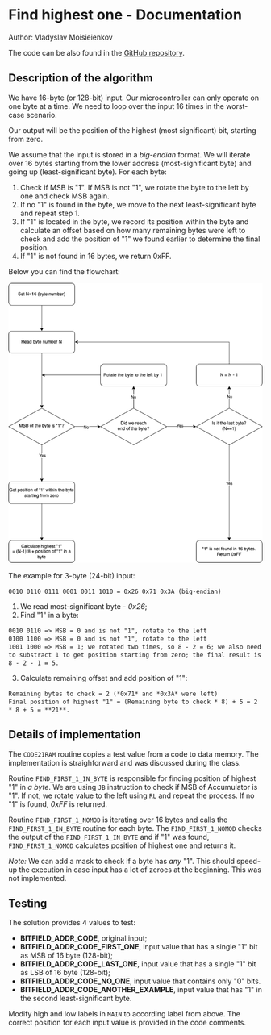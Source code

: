 # Find highest one - Documentation

Author: Vladyslav Moisieienkov

The code can be also found in the [GitHub repository](https://github.com/VMois/micronto/tree/main/8051/find_highest_one).

## Description of the algorithm

We have 16-byte (or 128-bit) input. Our microcontroller can only operate on one byte at a time.
We need to loop over the input 16 times in the worst-case scenario.

Our output will be the position of the highest (most significant) bit, starting from zero.

We assume that the input is stored in a *big-endian* format. We will iterate over 16 bytes starting from the lower address (most-significant byte) and going up (least-significant byte). For each byte:

1. Check if MSB is "1". If MSB is not "1", we rotate the byte to the left by one and check MSB again.
2. If no "1" is found in the byte, we move to the next least-significant byte and repeat step 1.
3. If "1" is located in the byte, we record its position within the byte and calculate an offset based on how many remaining bytes were left to check and add the position of "1" we found earlier to determine the final position. 
4. If "1" is not found in 16 bytes, we return 0xFF.

Below you can find the flowchart:

![Flowchart of the algorithm](flowchart.png)

The example for 3-byte (24-bit) input:

```
0010 0110 0111 0001 0011 1010 = 0x26 0x71 0x3A (big-endian)
```

1. We read most-significant byte - *0x26*;
2. Find "1" in a byte:

```
0010 0110 => MSB = 0 and is not "1", rotate to the left
0100 1100 => MSB = 0 and is not "1", rotate to the left
1001 1000 => MSB = 1; we rotated two times, so 8 - 2 = 6; we also need to substract 1 to get position starting from zero; the final result is 8 - 2 - 1 = 5.
```
3. Calculate remaining offset and add position of "1":

```
Remaining bytes to check = 2 (*0x71* and *0x3A* were left)
Final position of highest "1" = (Remaining byte to check * 8) + 5 = 2 * 8 + 5 = **21**.
```

## Details of implementation

The `CODE2IRAM` routine copies a test value from a code to data memory. The implementation is straighforward and was discussed during the class.

Routine `FIND_FIRST_1_IN_BYTE` is responsible for finding position of highest "1" in *a byte*. We are using `JB` instruction to check if MSB of Accumulator is "1". If not, we rotate value to the left using `RL` and repeat the process. If no "1" is found, *0xFF* is returned.

Routine `FIND_FIRST_1_NOMOD` is iterating over 16 bytes and calls the `FIND_FIRST_1_IN_BYTE` routine for each byte. The `FIND_FIRST_1_NOMOD` checks the output of the `FIND_FIRST_1_IN_BYTE` and if "1" was found, `FIND_FIRST_1_NOMOD` calculates position of highest one and returns it.

*Note:* We can add a mask to check if a byte has *any* "1". This should speed-up the execution in case input has a lot of zeroes at the beginning. This was not implemented.

## Testing

The solution provides 4 values to test:

- **BITFIELD_ADDR_CODE**, original input;
- **BITFIELD_ADDR_CODE_FIRST_ONE**, input value that has a single "1" bit as MSB of 16 byte (128-bit);
- **BITFIELD_ADDR_CODE_LAST_ONE**, input value that has a single "1" bit as LSB of 16 byte (128-bit);
- **BITFIELD_ADDR_CODE_NO_ONE**, input value that contains only "0" bits.
- **BITFIELD_ADDR_CODE_ANOTHER_EXAMPLE**, input value that has "1" in the second least-significant byte.

Modify high and low labels in `MAIN` to according label from above. The correct position for each input value is provided in the code comments.
